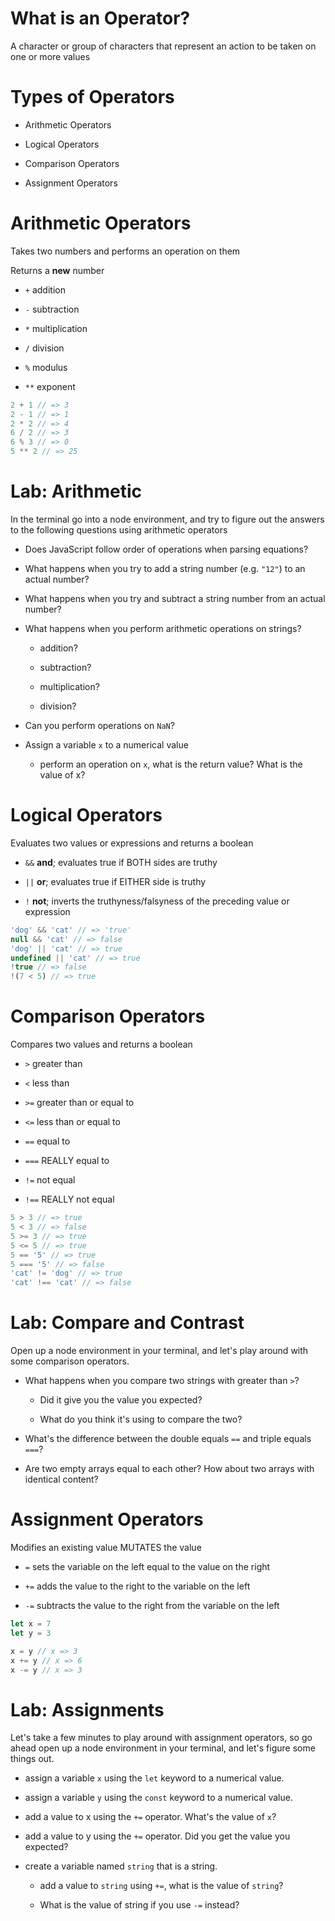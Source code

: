 # What is an Operator?

A character or group of characters that represent an action to be taken on one or more values

# Types of Operators

* Arithmetic Operators

* Logical Operators

* Comparison Operators

* Assignment Operators

# Arithmetic Operators

Takes two numbers and performs an operation on them

Returns a **new** number

* `+` addition

* `-` subtraction

* `*` multiplication

* `/` division

* `%` modulus

* `**` exponent

```javascript
2 + 1 // => 3
2 - 1 // => 1
2 * 2 // => 4
6 / 2 // => 3
6 % 3 // => 0
5 ** 2 // => 25
```

# Lab: Arithmetic

In the terminal go into a node environment, and try to figure out the answers to the following questions using arithmetic operators

  * Does JavaScript follow order of operations when parsing equations?

  * What happens when you try to add a string number (e.g. `"12"`) to an actual number?

  * What happens when you try and subtract a string number from an actual number?

  * What happens when you perform arithmetic operations on strings?

    * addition?

    * subtraction?

    * multiplication?

    * division?

  * Can you perform operations on `NaN`?

  * Assign a variable `x` to a numerical value

    * perform an operation on `x`, what is the return value? What is the value of x?

# Logical Operators

Evaluates two values or expressions and returns a boolean

* `&&` **and**; evaluates true if BOTH sides are truthy

* `||` **or**; evaluates true if EITHER side is truthy

* `!` **not**; inverts the truthyness/falsyness of the preceding value or expression

```javascript
'dog' && 'cat' // => 'true'
null && 'cat' // => false
'dog' || 'cat' // => true
undefined || 'cat' // => true
!true // => false
!(7 < 5) // => true
```

# Comparison Operators

Compares two values and returns a boolean

* `>` greater than

* `<` less than

* `>=` greater than or equal to

* `<=` less than or equal to

* `==` equal to

* `===` REALLY equal to

* `!=` not equal

* `!==` REALLY not equal

```javascript
5 > 3 // => true
5 < 3 // => false
5 >= 3 // => true
5 <= 5 // => true
5 == '5' // => true
5 === '5' // => false
'cat' != 'dog' // => true
'cat' !== 'cat' // => false
```

# Lab: Compare and Contrast

Open up a node environment in your terminal, and let's play around with some comparison operators.

* What happens when you compare two strings with greater than `>`?

  * Did it give you the value you expected?

  * What do you think it's using to compare the two?

* What's the difference between the double equals `==` and triple equals `===`?

* Are two empty arrays equal to each other? How about two arrays with identical content?

# Assignment Operators

Modifies an existing value
MUTATES the value

* `=` sets the variable on the left equal to the value on the right

* `+=` adds the value to the right to the variable on the left

* `-=` subtracts the value to the right from the variable on the left

```javascript
let x = 7
let y = 3

x = y // x => 3
x += y // x => 6
x -= y // x => 3
```

# Lab: Assignments
Let's take a few minutes to play around with assignment operators, so go ahead open up a node environment in your terminal, and let's figure some things out.

* assign a variable `x` using the `let` keyword to a numerical value.

* assign a variable `y` using the `const` keyword to a numerical value.

* add a value to x using the `+=` operator. What's the value of `x`?

* add a value to y using the `+=` operator. Did you get the value you expected?

* create a variable named `string` that is a string.

  * add a value to `string` using `+=`, what is the value of `string`?

  * What is the value of string if you use `-=` instead?
